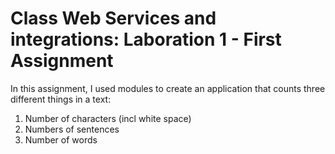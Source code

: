 # Class Web Services and integrations: Laboration 1 - First Assignment

In this assignment, I used modules to create an application that counts three different things in a text:

1. Number of characters (incl white space)
2. Numbers of sentences
3. Number of words
